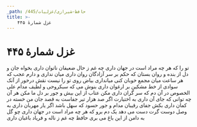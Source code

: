 ```yaml
---
_path: /حافظ-شیرازی/غزلیات/445
title: >-
    غزل شمارهٔ ۴۴۵
---
```

# غزل شمارهٔ ۴۴۵

تو را که هر چه مراد است در جهان داری
چه غم ز حال ضعیفان ناتوان داری
بخواه جان و دل از بنده و روان بستان
که حکم بر سر آزادگان روان داری
میان نداری و دارم عجب که هر ساعت
میان مجمع خوبان کنی میانداری
بیاض روی تو را نیست نقش درخور از آنک
سوادی از خط مشکین بر ارغوان داری
بنوش می که سبکروحی و لطیف مدام
علی الخصوص در آن دم که سر گران داری
مکن عتاب از این بیش و جور بر دل ما
مکن هر آن چه توانی که جای آن داری
به اختیارت اگر صد هزار تیر جفاست
به قصد جان من خسته در کمان داری
بکش جفای رقیبان مدام و جور حسود
که سهل باشد اگر یار مهربان داری
به وصل دوست گرت دست می دهد یک دم
برو که هر چه مراد است در جهان داری
چو گل به دامن از این باغ می بری حافظ
چه غم ز ناله و فریاد باغبان داری
